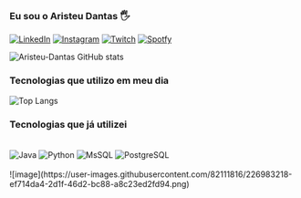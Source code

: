 
### Eu sou o Aristeu Dantas 🖐️

[![LinkedIn](https://img.shields.io/badge/LinkedIn-0077B5?style=for-the-badge&logo=linkedin&logoColor=white)](https://www.linkedin.com/in/aristeu-dantas-8a01b2213/)
[![Instagram](https://img.shields.io/badge/Instagram-E4405F?style=for-the-badge&logo=instagram&logoColor=white)](https://www.instagram.com/aristeudantas/)
[![Twitch](https://img.shields.io/badge/Twitch-9146FF?style=for-the-badge&logo=twitch&logoColor=white)](https://www.twitch.tv/aristas_)
[![Spotfy](https://img.shields.io/badge/Spotify-1ED760?&style=for-the-badge&logo=spotify&logoColor=white)](https://open.spotify.com/user/22mfkrvfz6kei5susm3hl5qfq)

![Aristeu-Dantas GitHub stats](https://github-readme-stats.vercel.app/api?username=Aristeu-Dantas&show_icons=true&theme=tokyonight)

### Tecnologias que utilizo em meu dia 

![Top Langs](https://github-readme-stats.vercel.app/api/top-langs/?username=Aristeu-Dantas&layout=compact)



### Tecnologias que já utilizei 

<div style="display: inline_block"><br/>
 <img align="center" alt="Java" src="https://img.shields.io/badge/Java-ED8B00?style=for-the-badge&logo=java&logoColor=white"/>
 <img align="center" alt="Python" src="https://img.shields.io/badge/Python-3776AB?style=for-the-badge&logo=python&logoColor=white"/>
 <img align="center" alt="MsSQL" src="https://img.shields.io/badge/MySQL-00000F?style=for-the-badge&logo=mysql&logoColor=white"/>
 <img align="center" alt="PostgreSQL" src="https://img.shields.io/badge/PostgreSQL-316192?style=for-the-badge&logo=postgresql&logoColor=white"/>
</div><br/>
  ![image](https://user-images.githubusercontent.com/82111816/226983218-ef714da4-2d1f-46d2-bc88-a8c23ed2fd94.png)
